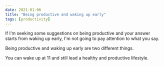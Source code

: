 ```yaml
---
date: 2021-01-06
title: "Being productive and waking up early"
tags: [productivity]
---
```


If I'm seeking some suggestions on being productive and your answer starts from waking up early, I'm not going to pay attention to what you say.

Being productive and waking up early are two different things.

You can wake up at 11 and still lead a healthy and productive lifestyle.